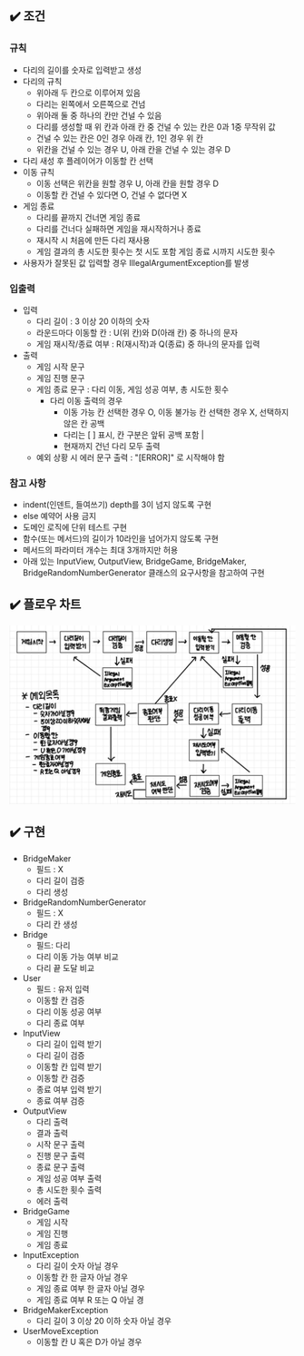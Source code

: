 ## :heavy_check_mark: 조건

### 규칙
- 다리의 길이를 숫자로 입력받고 생성
- 다리의 규칙
    - 위아래 두 칸으로 이루어져 있음
    - 다리는 왼쪽에서 오른쪽으로 건넘
    - 위아래 둘 중 하나의 칸만 건널 수 있음
    - 다리를 생성할 때 위 칸과 아래 칸 중 건널 수 있는 칸은 0과 1중 무작위 값
    - 건널 수 있는 칸은 0인 경우 아래 칸, 1인 경우 위 칸
    - 위칸을 건널 수 있는 경우 U, 아래 칸을 건널 수 있는 경우 D
- 다리 새성 후 플레이어가 이동할 칸 선택
- 이동 규칙
  - 이동 선택은 위칸을 원할 경우 U, 아래 칸을 원할 경우 D
  - 이동할 칸 건널 수 있다면 O, 건널 수 없다면 X
- 게임 종료
    - 다리를 끝까지 건너면 게임 종료
    - 다리를 건너다 실패하면 게임을 재시작하거나 종료
    - 재시작 시 처음에 만든 다리 재사용
    - 게임 결과의 총 시도한 횟수는 첫 시도 포함 게임 종료 시까지 시도한 횟수
- 사용자가 잘못된 값 입력할 경우 IllegalArgumentException를 발생


### 입출력
- 입력
  - 다리 길이 : 3 이상 20 이하의 숫자
  - 라운드마다 이동할 칸 : U(위 칸)와 D(아래 칸) 중 하나의 문자
  - 게임 재시작/종료 여부 :  R(재시작)과 Q(종료) 중 하나의 문자를 입력
- 출력
  - 게임 시작 문구
  - 게임 진행 문구
  - 게임 종료 문구 : 다리 이동, 게임 성공 여부, 총 시도한 횟수
      - 다리 이동 출력의 경우
          - 이동 가능 칸 선택한 경우 O, 이동 불가능 칸 선택한 경우 X, 선택하지 않은 칸 공백
          - 다리는 [  ] 표시, 칸 구분은 앞뒤 공백 포함 |
          - 현재까지 건넌 다리 모두 출력
  - 예외 상황 시 에러 문구 출력 : "[ERROR]" 로 시작해야 함
 
### 참고 사항
- indent(인덴트, 들여쓰기) depth를 3이 넘지 않도록 구현
- else 예약어 사용 금지
- 도메인 로직에 단위 테스트 구현
- 함수(또는 메서드)의 길이가 10라인을 넘어가지 않도록 구현
- 메서드의 파라미터 개수는 최대 3개까지만 허용
- 아래 있는 InputView, OutputView, BridgeGame, BridgeMaker, BridgeRandomNumberGenerator 클래스의 요구사항을 참고하여 구현

## :heavy_check_mark: 플로우 차트
![flow](./bridge-flow.jpg)

## :heavy_check_mark: 구현
- BridgeMaker
  - 필드 : X
  - 다리 길이 검증
  - 다리 생성
- BridgeRandomNumberGenerator
  - 필드 : X
  - 다리 칸 생성
- Bridge
  - 필드: 다리
  - 다리 이동 가능 여부 비교
  - 다리 끝 도달 비교
- User
  - 필드 : 유저 입력
  - 이동할 칸 검증
  - 다리 이동 성공 여부
  - 다리 종료 여부
- InputView
    - 다리 길이 입력 받기
    - 다리 길이 검증
    - 이동할 칸 입력 받기
    - 이동할 칸 검증
    - 종료 여부 입력 받기
    - 종료 여부 검증
- OutputView
  - 다리 출력
  - 결과 출력
  - 시작 문구 출력
  - 진행 문구 출력
  - 종료 문구 출력
  - 게임 성공 여부 출력
  - 총 시도한 횟수 출력
  - 에러 출력
- BridgeGame
  - 게임 시작
  - 게임 진행
  - 게임 종료
- InputException
  - 다리 길이 숫자 아닐 경우
  - 이동할 칸 한 글자 아닐 경우
  - 게임 종료 여부 한 글자 아닐 경우
  - 게임 종료 여부 R 또는 Q 아닐 경
- BridgeMakerException
  - 다리 길이 3 이상 20 이하 숫자 아닐 경우
- UserMoveException
   - 이동할 칸 U 혹은 D가 아닐 경우

